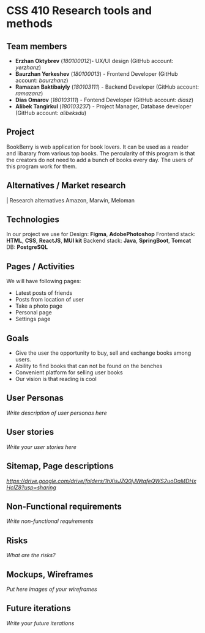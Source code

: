 # CSS 410 Research tools and methods
## Team members
+ **Erzhan Oktybrev** (*180100012*)- UX/UI design (GitHub account: *yerzhanz*)
+ **Baurzhan Yerkeshev** (*180100013*) - Frontend Developer (GitHub account: *baurzhanz*)
+ **Ramazan Baktibaiyly** (*180103111*) - Backend Developer (GitHub account: *ramazanz*)
+ **Dias Omarov** (*180103111*) - Fontend Developer (GitHub account: *diasz*)
+ **Alibek Tangirkul** (*180103237*) - Project Manager, Database developer (GitHub account: *alibeksdu*)



## Project
BookBerry is web application for book lovers. It can be used as a reader and libarary from various top books. The percularity of this program is that the creators do not need to add a bunch of books  every day. The users of this program work for them. 

## Alternatives / Market research
| Research alternatives
Amazon, Marwin, Meloman


## Technologies
In our project we use for Design: **Figma**, **AdobePhotoshop**
Frontend stack: **HTML**, **CSS**, **ReactJS**, **MUI kit**
Backend stack: **Java**, **SpringBoot**, **Tomcat** DB: **PostgreSQL**

## Pages / Activities 
We will have following pages:
- Latest posts of friends
- Posts from location of user
- Take a photo page
- Personal page
- Settings page

## Goals
* Give the user the opportunity to buy, sell and exchange books among users.
* Ability to find books that can not be found on the benches
* Convenient platform for selling user books
* Our vision is that reading is cool

## User Personas
*Write description of user personas here*  

## User stories

*Write your user stories here*

## Sitemap, Page descriptions

*https://drive.google.com/drive/folders/1hXisJZQ0jJWtafeQWS2uoDaMDHxHclZ8?usp=sharing*

## Non-Functional requirements
*Write non-functional requirements*

## Risks
*What are the risks?*

## Mockups, Wireframes
*Put here images of your wireframes*

## Future iterations
*Write your future iterations*
